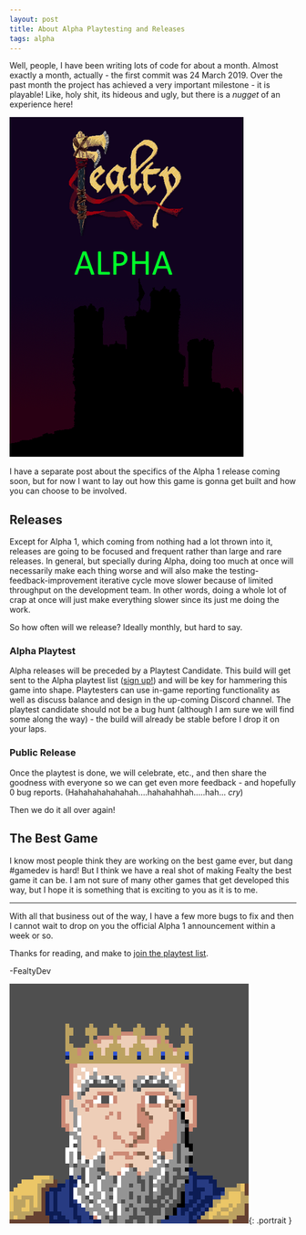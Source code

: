 ```yaml
---
layout: post
title: About Alpha Playtesting and Releases
tags: alpha
---
```


Well, people, I have been writing lots of code for about a month. Almost exactly a month, actually - the first commit was 24 March 2019. Over the past month the project has achieved a very important milestone - it is playable! Like, holy shit, its hideous and ugly, but there is a *nugget* of an experience here!

![alpha-splash]

I have a separate post about the specifics of the Alpha 1 release coming soon, but for now I want to lay out how this game is gonna get built and how you can choose to be involved.

## Releases

Except for Alpha 1, which coming from nothing had a lot thrown into it, releases are going to be focused and frequent rather than large and rare releases. In general, but specially during Alpha, doing too much at once will necessarily make each thing worse and will also make the testing-feedback-improvement iterative cycle move slower because of limited throughput on the development team. In other words, doing a whole lot of crap at once will just make everything slower since its just me doing the work.

So how often will we release? Ideally monthly, but hard to say.

### Alpha Playtest

Alpha releases will be preceded by a Playtest Candidate. This build will get sent to the Alpha playtest list (<a href="http://eepurl.com/go8jWf">sign up!</a>) and will be key for hammering this game into shape. Playtesters can use in-game reporting functionality as well as discuss balance and design in the up-coming Discord channel. The playtest candidate should not be a bug hunt (although I am sure we will find some along the way) - the build will already be stable before I drop it on your laps.

### Public Release

Once the playtest is done, we will celebrate, etc., and then share the goodness with everyone so we can get even more feedback - and hopefully 0 bug reports. (Hahahahahahahah....hahahahhah.....hah... *cry*)

Then we do it all over again!

## The Best Game

I know most people think they are working on the best game ever, but dang #gamedev is hard! But I think we have a real shot of making Fealty the best game it can be. I am not sure of many other games that get developed this way, but I hope it is something that is exciting to you as it is to me.

---

 With all that business out of the way, I have a few more bugs to fix and then I cannot wait to drop on you the official Alpha 1 announcement within a week or so.

 Thanks for reading, and make to <a href="http://eepurl.com/go8jWf">join the playtest list</a>.

-FealtyDev

![FealtyDevPortrait](/public/images/fealtydevportrait.jpeg){: .portrait }

[alpha-splash]: /public/images/posts/alpha-splash.png